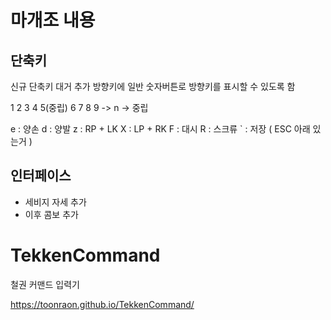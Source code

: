 # 마개조 내용


## 단축키
신규 단축키 대거 추가
방향키에 일반 숫자버튼로 방향키를 표시할 수 있도록 함 

1 2 3 4 5(중립) 6 7 8 9 -> 
n -> 중립

e : 양손
d : 양발
z : RP + LK 
X : LP + RK 
F : 대시
R : 스크류 
` : 저장 ( ESC 아래 있는거 )

## 인터페이스

- 세비지 자세 추가
- 이후 콤보 추가


# TekkenCommand
철권 커맨드 입력기

https://toonraon.github.io/TekkenCommand/
